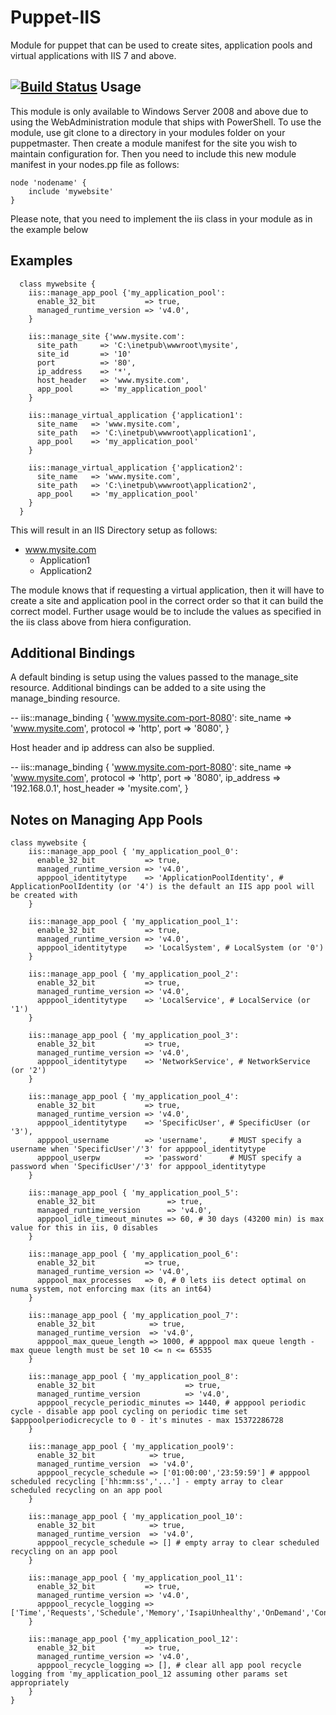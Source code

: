 Puppet-IIS
============================

Module for puppet that can be used to create sites, application pools and virtual applications with IIS 7 and above.

[![Build Status](https://travis-ci.org/voxpupuli/puppet-iis.svg?branch=master)](https://travis-ci.org/voxpupuli/puppet-iis)
Usage
--
This module is only available to Windows Server 2008 and above due to using the WebAdministration module that ships with PowerShell. To use the module, use git clone to a directory in your modules folder on your puppetmaster. Then create a module manifest for the site you wish to maintain configuration for. Then you need to include this new module manifest in your nodes.pp file as follows:

    node 'nodename' {
        include 'mywebsite'
    }

Please note, that you need to implement the iis class in your module as in the example below

Examples
--
      class mywebsite {
        iis::manage_app_pool {'my_application_pool':
          enable_32_bit           => true,
          managed_runtime_version => 'v4.0',
        }

        iis::manage_site {'www.mysite.com':
          site_path     => 'C:\inetpub\wwwroot\mysite',
          site_id       => '10'
          port          => '80',
          ip_address    => '*',
          host_header   => 'www.mysite.com',
          app_pool      => 'my_application_pool'
        }

        iis::manage_virtual_application {'application1':
          site_name   => 'www.mysite.com',
          site_path   => 'C:\inetpub\wwwroot\application1',
          app_pool    => 'my_application_pool'
        }

        iis::manage_virtual_application {'application2':
          site_name   => 'www.mysite.com',
          site_path   => 'C:\inetpub\wwwroot\application2',
          app_pool    => 'my_application_pool'
        }
      }

This will result in an IIS Directory setup as follows:

* www.mysite.com
  * Application1
  * Application2

The module knows that if requesting a virtual application, then it will have to create a site and application pool in the correct order so that it can build the correct model. Further usage would be to include the values as specified in the iis class above from hiera configuration.

Additional Bindings
--
A default binding is setup using the values passed to the manage_site resource.
Additional bindings can be added to a site using the manage_binding resource.

--
    iis::manage_binding { 'www.mysite.com-port-8080':
      site_name => 'www.mysite.com',
      protocol  => 'http',
      port      => '8080',
    }

Host header and ip address can also be supplied.

--
    iis::manage_binding { 'www.mysite.com-port-8080':
      site_name   => 'www.mysite.com',
      protocol    => 'http',
      port        => '8080',
      ip_address  => '192.168.0.1',
      host_header => 'mysite.com',
    }

Notes on Managing App Pools
--

    class mywebsite {
        iis::manage_app_pool { 'my_application_pool_0':
          enable_32_bit           => true,
          managed_runtime_version => 'v4.0',
          apppool_identitytype    => 'ApplicationPoolIdentity', # ApplicationPoolIdentity (or '4') is the default an IIS app pool will be created with
        }

        iis::manage_app_pool { 'my_application_pool_1':
          enable_32_bit           => true,
          managed_runtime_version => 'v4.0',
          apppool_identitytype    => 'LocalSystem', # LocalSystem (or '0')
        }

        iis::manage_app_pool { 'my_application_pool_2':
          enable_32_bit           => true,
          managed_runtime_version => 'v4.0',
          apppool_identitytype    => 'LocalService', # LocalService (or '1')
        }

        iis::manage_app_pool { 'my_application_pool_3':
          enable_32_bit           => true,
          managed_runtime_version => 'v4.0',
          apppool_identitytype    => 'NetworkService', # NetworkService (or '2')
        }

        iis::manage_app_pool { 'my_application_pool_4':
          enable_32_bit           => true,
          managed_runtime_version => 'v4.0',
          apppool_identitytype    => 'SpecificUser', # SpecificUser (or '3'),
          apppool_username        => 'username',     # MUST specify a username when 'SpecificUser'/'3' for apppool_identitytype
          apppool_userpw          => 'password'      # MUST specify a password when 'SpecificUser'/'3' for apppool_identitytype
        }

        iis::manage_app_pool { 'my_application_pool_5':
          enable_32_bit                => true,
          managed_runtime_version      => 'v4.0',
          apppool_idle_timeout_minutes => 60, # 30 days (43200 min) is max value for this in iis, 0 disables
        }

        iis::manage_app_pool { 'my_application_pool_6':
          enable_32_bit           => true,
          managed_runtime_version => 'v4.0',
          apppool_max_processes   => 0, # 0 lets iis detect optimal on numa system, not enforcing max (its an int64)
        }

        iis::manage_app_pool { 'my_application_pool_7':
          enable_32_bit            => true,
          managed_runtime_version  => 'v4.0',
          apppool_max_queue_length => 1000, # apppool max queue length - max queue length must be set 10 <= n <= 65535
        }

        iis::manage_app_pool { 'my_application_pool_8':
          enable_32_bit                    => true,
          managed_runtime_version          => 'v4.0',
          apppool_recycle_periodic_minutes => 1440, # apppool periodic cycle - disable app pool cycling on periodic time set $apppoolperiodicrecycle to 0 - it's minutes - max 15372286728
        }

        iis::manage_app_pool { 'my_application_pool9':
          enable_32_bit            => true,
          managed_runtime_version  => 'v4.0',
          apppool_recycle_schedule => ['01:00:00','23:59:59'] # apppool scheduled recycling ['hh:mm:ss','...'] - empty array to clear scheduled recycling on an app pool
        }

        iis::manage_app_pool { 'my_application_pool_10':
          enable_32_bit            => true,
          managed_runtime_version  => 'v4.0',
          apppool_recycle_schedule => [] # empty array to clear scheduled recycling on an app pool
        }

        iis::manage_app_pool { 'my_application_pool_11':
          enable_32_bit           => true,
          managed_runtime_version => 'v4.0',
          apppool_recycle_logging => ['Time','Requests','Schedule','Memory','IsapiUnhealthy','OnDemand','ConfigChange','PrivateMemory'],
        }

        iis::manage_app_pool {'my_application_pool_12':
          enable_32_bit           => true,
          managed_runtime_version => 'v4.0',
          apppool_recycle_logging => [], # clear all app pool recycle logging from 'my_application_pool_12 assuming other params set appropriately
        }
    }
